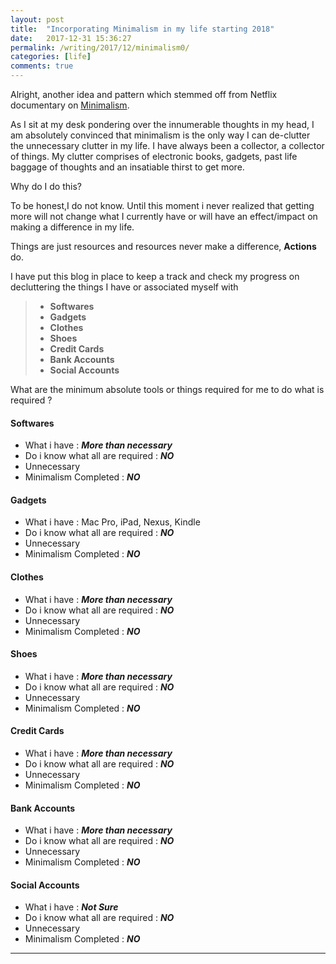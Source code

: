 ```yaml
---
layout: post
title:  "Incorporating Minimalism in my life starting 2018"
date:   2017-12-31 15:36:27
permalink: /writing/2017/12/minimalism0/
categories: [life]
comments: true
---
```

Alright, another idea and pattern which stemmed off from Netflix documentary on [Minimalism](https://www.netflix.com/title/80114460).

As I sit at my desk pondering over the innumerable thoughts in my head, I am absolutely convinced that minimalism is the only way I can de-clutter the unnecessary clutter in my life. I have always been a collector, a collector of things. My clutter comprises of electronic books, gadgets, past life baggage of thoughts and an insatiable thirst to get more.

Why do I do this?

To be honest,I do not know. Until this moment i never realized  that  getting more will not change what I currently have or will have an effect/impact on making a difference in my life.

Things are just resources and resources never make a difference, **Actions** do.

I have put this blog in place to keep a track and check my progress on decluttering the things I have or associated myself with

> - **Softwares**
> - **Gadgets**
> -  **Clothes**
> -  **Shoes**
> -  **Credit Cards**
> -  **Bank Accounts**
> -  **Social Accounts**

What are the minimum absolute tools or things required for me to do what is required ?

#### **Softwares** ####
 - What i have : ***More than necessary***
 - Do i  know what all are required : ***NO***
 - Unnecessary
 - Minimalism Completed : ***NO***

#### **Gadgets** ##
 - What i have : Mac Pro, iPad, Nexus, Kindle
 - Do i  know what all are required : ***NO***
 - Unnecessary
 - Minimalism Completed : ***NO***

#### **Clothes** ##
 - What i have : ***More than necessary***
 - Do i  know what all are required : ***NO***
 - Unnecessary
 - Minimalism Completed : ***NO***

#### **Shoes** ##
 - What i have : ***More than necessary***
 - Do i  know what all are required : ***NO***
 - Unnecessary
 - Minimalism Completed : ***NO***

#### **Credit Cards** ##
 - What i have : ***More than necessary***
 - Do i  know what all are required : ***NO***
 - Unnecessary
 - Minimalism Completed : ***NO***

#### **Bank Accounts** ##
 - What i have : ***More than necessary***
 - Do i  know what all are required : ***NO***
 - Unnecessary
 - Minimalism Completed : ***NO***

#### **Social Accounts** ##
 - What i have : ***Not Sure***
 - Do i  know what all are required : ***NO***
 - Unnecessary
 - Minimalism Completed : ***NO***


----------










































































































































































































































































































































































































































